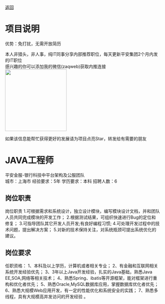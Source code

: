 [返回](../)

# 项目说明

优势：免打扰，无需开放简历

本人非猎头，非人事，纯IT同事分享内部推荐职位，每天更新平安集团2个月内发的IT职位  
感兴趣的你可以添加我的微信(zaqweb)获取内推连接  
<img src="https://github.com/zaqweb/PA-IT-JOBS/blob/master/WechatICode.jpeg"  height="200" width="200">

如果该信息能帮忙获得更好的发展请为项目点亮Star，转发给有需要的朋友

# JAVA工程师
平安金服-银行科技中平台架构及公服团队  
城市：上海市 经验要求：5年 学历要求：本科  招聘人数：6

## 岗位职责
岗位职责
1.可根据需求和系统设计，独立设计模块，编写模块设计文档，并和团队人员共同完成模块的开发工作；
2.根据测试结果，可组织快速进行Bug的定位和修复；
3.可指导团队其它开发人员开发;有良好编程习惯;
4.可处理开发过程中的技术问题，提出解决方案；
5.对新的技术保持关注，对系统瓶颈可提出系统优化的建议。

## 岗位要求
任职资格：
1、本科及以上学历，计算机或者相关专业；
2、有金融和互联网相关系统开发经验优先；
3、3年以上Java开发经验，扎实的Java基础，熟悉Java EE,SOA,网络等相关技术；
4、熟悉Spring、ibatis等开源框架，能对框架进行重构和优化者优先；
5、熟悉Oracle,MySQL数据库应用，掌握数据库优化者优先；
6、熟悉大规模Web应用开发，有一定的性能优化和系统安全的实践；
7、熟悉多线程，具有大规模高并发访问的开发经验 。




